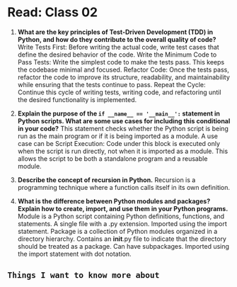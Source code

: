 # Read: Class 02

1. **What are the key principles of Test-Driven Development (TDD) in Python, and how do they contribute to the overall quality of code?** Write Tests First: Before writing the actual code, write test cases that define the desired behavior of the code.
Write the Minimum Code to Pass Tests: Write the simplest code to make the tests pass. This keeps the codebase minimal and focused.
Refactor Code: Once the tests pass, refactor the code to improve its structure, readability, and maintainability while ensuring that the tests continue to pass.
Repeat the Cycle: Continue this cycle of writing tests, writing code, and refactoring until the desired functionality is implemented.

2. **Explain the purpose of the `if __name__ == '__main__':` statement in Python scripts. What are some use cases for including this conditional in your code?** This statement checks whether the Python script is being run as the main program or if it is being imported as a module. A use case can be Script Execution: Code under this block is executed only when the script is run directly, not when it is imported as a module. This allows the script to be both a standalone program and a reusable module.

3. **Describe the concept of recursion in Python.** Recursion is a programming technique where a function calls itself in its own definition.

4. **What is the difference between Python modules and packages? Explain how to create, import, and use them in your Python programs.** Module is a Python script containing Python definitions, functions, and statements. A single file with a .py extension. Imported using the import statement. Package is a collection of Python modules organized in a directory hierarchy. Contains an __init__.py file to indicate that the directory should be treated as a package. Can have subpackages. Imported using the import statement with dot notation.

## `Things I want to know more about`
